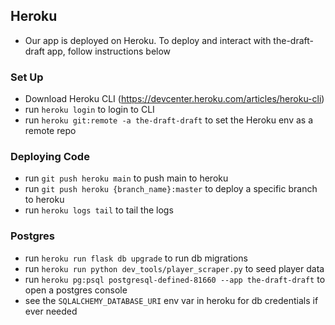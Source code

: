 ## Heroku
- Our app is deployed on Heroku. To deploy and interact with the-draft-draft app, follow instructions below

### Set Up
- Download Heroku CLI (https://devcenter.heroku.com/articles/heroku-cli)
- run `heroku login` to login to CLI
- run `heroku git:remote -a the-draft-draft` to set the Heroku env as a remote repo

### Deploying Code
- run `git push heroku main` to push main to heroku
- run `git push heroku {branch_name}:master` to deploy a specific branch to heroku
- run `heroku logs tail` to tail the logs

### Postgres
- run `heroku run flask db upgrade` to run db migrations
- run `heroku run python dev_tools/player_scraper.py` to seed player data
- run `heroku pg:psql postgresql-defined-81660 --app the-draft-draft` to open a postgres console
- see the `SQLALCHEMY_DATABASE_URI` env var in heroku for db credentials if ever needed

